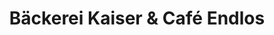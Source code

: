 ---
title: "Bäckerei Kaiser & Café Endlos"
url: /heitersheim/baeckerei-kaiser-und-cafe-endlos/
shop: Bäckerei
---
